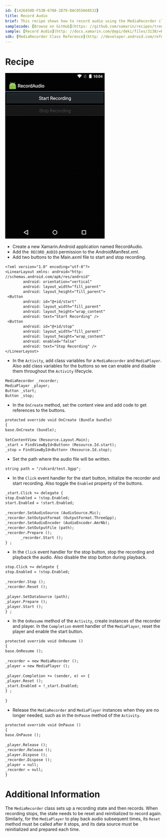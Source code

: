 ```yaml
---
id: {1426450D-F53B-6708-2D79-DAC055668532}  
title: Record Audio  
brief: This recipe shows how to record audio using the MediaRecorder class and play it back with the MediaPlayer class.  
samplecode: [Browse on GitHub](https: //github.com/xamarin/recipes/tree/master/android/media/audio/record_audio)  
sample: [Record Audio](http: //docs.xamarin.com/@api/deki/files/3138/=Record_Audio.pdf)  
sdk: [MediaRecorder Class Reference](http: //developer.android.com/reference/android/media/MediaRecorder.html)  
---
```


<a name="Recipe" class="injected"></a>

# Recipe

 [ ![](Images/recordaudio.png)](Images/recordaudio.png)

-  Create a new Xamarin.Android application named RecordAudio.
-  Add the` RECORD_AUDIO` permission to the AndroidManifest.xml.
-  Add two buttons to the Main.axml file to start and stop recording.

```
<?xml version="1.0" encoding="utf-8"?>
<LinearLayout xmlns: android="http: //schemas.android.com/apk/res/android"
        android: orientation="vertical"
        android: layout_width="fill_parent"
        android: layout_height="fill_parent">
 <Button
        android: id="@+id/start"
        android: layout_width="fill_parent"
        android: layout_height="wrap_content"
        android: text="Start Recording" />
 <Button
        android: id="@+id/stop"
        android: layout_width="fill_parent"
        android: layout_height="wrap_content"
        android: enabled="false"
        android: text="Stop Recording" />
</LinearLayout>
```

-  In the `Activity`, add class variables for a `MediaRecorder` and `MediaPlayer`. Also add class variables for the buttons so we can enable and disable them throughout the `Activity` lifecycle.


```
MediaRecorder _recorder;
MediaPlayer _player;
Button _start;
Button _stop;
```

-  In the `OnCreate` method, set the content view and add code to get references to the buttons.


```
protected override void OnCreate (Bundle bundle)
{
base.OnCreate (bundle);

SetContentView (Resource.Layout.Main);
_start = FindViewById<Button> (Resource.Id.start);
_stop = FindViewById<Button> (Resource.Id.stop);
```

-  Set the path where the audio file will be written.


```
string path = "/sdcard/test.3gpp";
```

-  In the `Click` event handler for the start button, initialize the recorder and start recording. Also toggle the `Enabled` property of the buttons.


```
_start.Click += delegate {
stop.Enabled = !stop.Enabled;
start.Enabled = !start.Enabled;

_recorder.SetAudioSource (AudioSource.Mic);
_recorder.SetOutputFormat (OutputFormat.ThreeGpp);
_recorder.SetAudioEncoder (AudioEncoder.AmrNb);
_recorder.SetOutputFile (path);
_recorder.Prepare ();
       _recorder.Start ();
} ;
```

-  In the `Click` event handler for the stop button, stop the recording and playback the audio. Also disable the stop button during playback.


```
stop.Click += delegate {
stop.Enabled = !stop.Enabled;

_recorder.Stop ();
_recorder.Reset ();

_player.SetDataSource (path);
_player.Prepare ();
_player.Start ();
} ;
```

-  In the `OnResume` method of the `Activity`, create instances of the recorder and player. In the `Completion` event handler of the `MediaPlayer`, reset the player and enable the start button.


```
protected override void OnResume ()
{
base.OnResume ();

_recorder = new MediaRecorder ();
_player = new MediaPlayer ();

_player.Completion += (sender, e) => {
_player.Reset ();
_start.Enabled = !_start.Enabled;
} ;

}
```

-  Release the `MediaRecorder` and `MediaPlayer` instances when they are no longer needed, such as in the `OnPause` method of the `Activity`.


```
protected override void OnPause ()
{
base.OnPause ();

_player.Release ();
_recorder.Release ();
_player.Dispose ();
_recorder.Dispose ();
_player = null;
_recorder = null;
}
```

 <a name="Additional_Information" class="injected"></a>


# Additional Information

The `MediaRecorder` class sets up a recording state and then records. When
recording stops, the state needs to be reset and reinitialized to record again.
Similarly, for the `MediaPlayer` to play back audio subsequent times, its `Reset`
method must be called after it stops, and its data source must be reinitialized
and prepared each time.